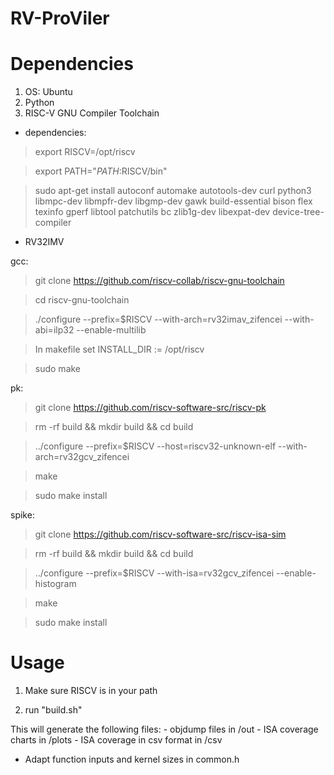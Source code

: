 # RV-ProViler


# Dependencies

1. OS: Ubuntu
2. Python
3. RISC-V GNU Compiler Toolchain
	
* dependencies:

>
>export RISCV=/opt/riscv

>export PATH="$PATH:$RISCV/bin"

>sudo apt-get install autoconf automake autotools-dev curl python3 libmpc-dev libmpfr-dev libgmp-dev gawk build-essential bison flex texinfo gperf libtool patchutils bc zlib1g-dev libexpat-dev device-tree-compiler

* RV32IMV

gcc:
>
>git clone https://github.com/riscv-collab/riscv-gnu-toolchain

>cd riscv-gnu-toolchain

>./configure --prefix=$RISCV --with-arch=rv32imav_zifencei --with-abi=ilp32 --enable-multilib

>In makefile set INSTALL_DIR := /opt/riscv

>sudo make

pk:
>
>git clone https://github.com/riscv-software-src/riscv-pk

>rm -rf build && mkdir build && cd build

>../configure --prefix=$RISCV --host=riscv32-unknown-elf --with-arch=rv32gcv_zifencei

>make

>sudo make install

spike:
>
>git clone https://github.com/riscv-software-src/riscv-isa-sim

>rm -rf build && mkdir build && cd build

>../configure --prefix=$RISCV --with-isa=rv32gcv_zifencei --enable-histogram

>make

>sudo make install

# Usage


1. Make sure RISCV is in your path

2. run "build.sh"

This will generate the following files:
    - objdump files in /out
    - ISA coverage charts in /plots
    - ISA coverage in csv format in /csv

- Adapt function inputs and kernel sizes in common.h
